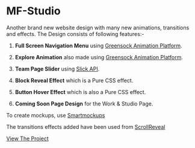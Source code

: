 # MF-Studio
Another brand new website design with many new animations, transitions and effects. The Design consists of following features:-
1) **Full Screen Navigation Menu** using [Greensock Animation Platform](https://greensock.com/).

2) **Explore Animation** also made using [Greensock Animation Platform](https://greensock.com/).

3) **Team Page Slider** using [Slick API](https://github.com/kenwheeler/slick).

4) **Block Reveal Effect** which is a Pure CSS effect.

5) **Button Hover Effect** which is also a Pure CSS effect.

6) **Coming Soon Page Design** for the Work & Studio Page.

To create mockups, use [Smartmockups](https://smartmockups.com/?status=accepted&expires=1543251852&seller=19214&affiliate=34221&link=783&p_tok=c9d79cb6-8611-4265-b697-692f7dfb4f91)

The transitions effects added have been used from [ScrollReveal](https://scrollrevealjs.org/)

[View The Project](https://thedeepanshumourya.github.io/MF-Studio/)
